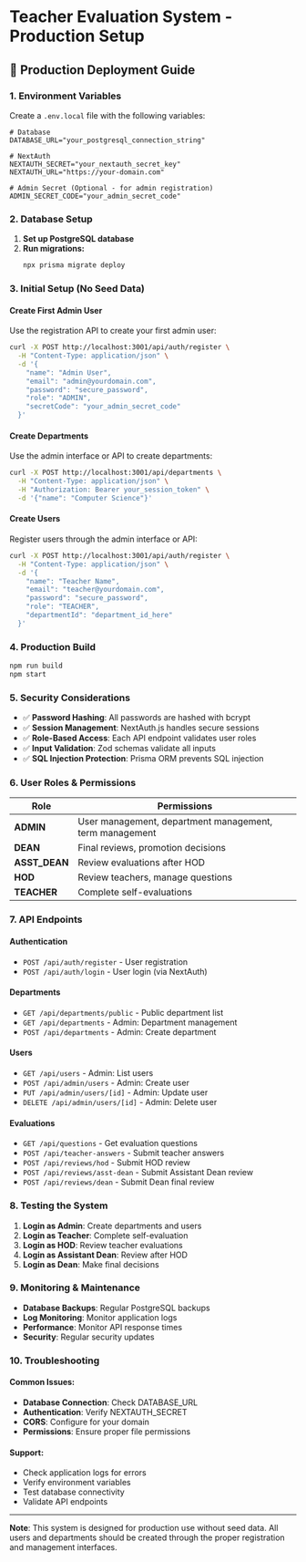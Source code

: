 # Teacher Evaluation System - Production Setup

## 🚀 Production Deployment Guide

### 1. Environment Variables

Create a `.env.local` file with the following variables:

```env
# Database
DATABASE_URL="your_postgresql_connection_string"

# NextAuth
NEXTAUTH_SECRET="your_nextauth_secret_key"
NEXTAUTH_URL="https://your-domain.com"

# Admin Secret (Optional - for admin registration)
ADMIN_SECRET_CODE="your_admin_secret_code"
```

### 2. Database Setup

1. **Set up PostgreSQL database**
2. **Run migrations:**
   ```bash
   npx prisma migrate deploy
   ```

### 3. Initial Setup (No Seed Data)

#### Create First Admin User

Use the registration API to create your first admin user:

```bash
curl -X POST http://localhost:3001/api/auth/register \
  -H "Content-Type: application/json" \
  -d '{
    "name": "Admin User",
    "email": "admin@yourdomain.com",
    "password": "secure_password",
    "role": "ADMIN",
    "secretCode": "your_admin_secret_code"
  }'
```

#### Create Departments

Use the admin interface or API to create departments:

```bash
curl -X POST http://localhost:3001/api/departments \
  -H "Content-Type: application/json" \
  -H "Authorization: Bearer your_session_token" \
  -d '{"name": "Computer Science"}'
```

#### Create Users

Register users through the admin interface or API:

```bash
curl -X POST http://localhost:3001/api/auth/register \
  -H "Content-Type: application/json" \
  -d '{
    "name": "Teacher Name",
    "email": "teacher@yourdomain.com",
    "password": "secure_password",
    "role": "TEACHER",
    "departmentId": "department_id_here"
  }'
```

### 4. Production Build

```bash
npm run build
npm start
```

### 5. Security Considerations

- ✅ **Password Hashing**: All passwords are hashed with bcrypt
- ✅ **Session Management**: NextAuth.js handles secure sessions
- ✅ **Role-Based Access**: Each API endpoint validates user roles
- ✅ **Input Validation**: Zod schemas validate all inputs
- ✅ **SQL Injection Protection**: Prisma ORM prevents SQL injection

### 6. User Roles & Permissions

| Role | Permissions |
|------|-------------|
| **ADMIN** | User management, department management, term management |
| **DEAN** | Final reviews, promotion decisions |
| **ASST_DEAN** | Review evaluations after HOD |
| **HOD** | Review teachers, manage questions |
| **TEACHER** | Complete self-evaluations |

### 7. API Endpoints

#### Authentication
- `POST /api/auth/register` - User registration
- `POST /api/auth/login` - User login (via NextAuth)

#### Departments
- `GET /api/departments/public` - Public department list
- `GET /api/departments` - Admin: Department management
- `POST /api/departments` - Admin: Create department

#### Users
- `GET /api/users` - Admin: List users
- `POST /api/admin/users` - Admin: Create user
- `PUT /api/admin/users/[id]` - Admin: Update user
- `DELETE /api/admin/users/[id]` - Admin: Delete user

#### Evaluations
- `GET /api/questions` - Get evaluation questions
- `POST /api/teacher-answers` - Submit teacher answers
- `POST /api/reviews/hod` - Submit HOD review
- `POST /api/reviews/asst-dean` - Submit Assistant Dean review
- `POST /api/reviews/dean` - Submit Dean final review

### 8. Testing the System

1. **Login as Admin**: Create departments and users
2. **Login as Teacher**: Complete self-evaluation
3. **Login as HOD**: Review teacher evaluations
4. **Login as Assistant Dean**: Review after HOD
5. **Login as Dean**: Make final decisions

### 9. Monitoring & Maintenance

- **Database Backups**: Regular PostgreSQL backups
- **Log Monitoring**: Monitor application logs
- **Performance**: Monitor API response times
- **Security**: Regular security updates

### 10. Troubleshooting

#### Common Issues:
- **Database Connection**: Check DATABASE_URL
- **Authentication**: Verify NEXTAUTH_SECRET
- **CORS**: Configure for your domain
- **Permissions**: Ensure proper file permissions

#### Support:
- Check application logs for errors
- Verify environment variables
- Test database connectivity
- Validate API endpoints

---

**Note**: This system is designed for production use without seed data. All users and departments should be created through the proper registration and management interfaces.

